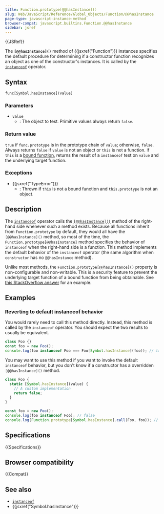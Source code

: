 ```yaml
---
title: Function.prototype[@@hasInstance]()
slug: Web/JavaScript/Reference/Global_Objects/Function/@@hasInstance
page-type: javascript-instance-method
browser-compat: javascript.builtins.Function.@@hasInstance
sidebar: jsref
---
```


{{JSRef}}

The **`[@@hasInstance]()`** method of {{jsxref("Function")}} instances specifies the default procedure for determining if a constructor function recognizes an object as one of the constructor's instances. It is called by the [`instanceof`](/en-US/docs/Web/JavaScript/Reference/Operators/instanceof) operator.

## Syntax

```js-nolint
func[Symbol.hasInstance](value)
```

### Parameters

- `value`
  - : The object to test. Primitive values always return `false`.

### Return value

`true` if `func.prototype` is in the prototype chain of `value`; otherwise, `false`. Always returns `false` if `value` is not an object or `this` is not a function. If `this` is a [bound function](/en-US/docs/Web/JavaScript/Reference/Global_Objects/Function/bind), returns the result of a `instanceof` test on `value` and the underlying target function.

### Exceptions

- {{jsxref("TypeError")}}
  - : Thrown if `this` is not a bound function and `this.prototype` is not an object.

## Description

The [`instanceof`](/en-US/docs/Web/JavaScript/Reference/Operators/instanceof) operator calls the [`[@@hasInstance]()`](/en-US/docs/Web/JavaScript/Reference/Global_Objects/Symbol/hasInstance) method of the right-hand side whenever such a method exists. Because all functions inherit from `Function.prototype` by default, they would all have the `[@@hasInstance]()` method, so most of the time, the `Function.prototype[@@hasInstance]` method specifies the behavior of `instanceof` when the right-hand side is a function. This method implements the default behavior of the `instanceof` operator (the same algorithm when `constructor` has no `@@hasInstance` method).

Unlike most methods, the `Function.prototype[@@hasInstance]()` property is non-configurable and non-writable. This is a security feature to prevent the underlying target function of a bound function from being obtainable. See [this StackOverflow answer](https://stackoverflow.com/questions/38215027/trying-to-understand-the-official-es6-spec-regarding-symbol-hasinstance/38215392#38215392) for an example.

## Examples

### Reverting to default instanceof behavior

You would rarely need to call this method directly. Instead, this method is called by the `instanceof` operator. You should expect the two results to usually be equivalent.

```js
class Foo {}
const foo = new Foo();
console.log(foo instanceof Foo === Foo[Symbol.hasInstance](foo)); // true
```

You may want to use this method if you want to invoke the default `instanceof` behavior, but you don't know if a constructor has a overridden `[@@hasInstance]()` method.

```js
class Foo {
  static [Symbol.hasInstance](value) {
    // A custom implementation
    return false;
  }
}

const foo = new Foo();
console.log(foo instanceof Foo); // false
console.log(Function.prototype[Symbol.hasInstance].call(Foo, foo)); // true
```

## Specifications

{{Specifications}}

## Browser compatibility

{{Compat}}

## See also

- [`instanceof`](/en-US/docs/Web/JavaScript/Reference/Operators/instanceof)
- {{jsxref("Symbol.hasInstance")}}
